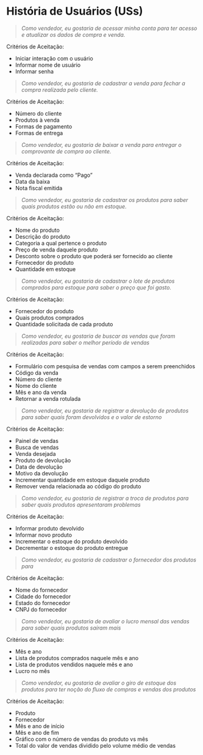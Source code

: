 # História de Usuários (USs)

> *Como vendedor, eu gostaria de acessar minha conta para ter acesso e atualizar os dados de compra e venda.*

Critérios de Aceitação:

- Iniciar interação com o usuário
- Informar nome de usuário
- Informar senha

> *Como vendedor, eu gostaria de cadastrar a venda para fechar a compra realizada pelo cliente.*

Critérios de Aceitação:

- Número do cliente
- Produtos à venda
- Formas de pagamento
- Formas de entrega

> *Como vendedor, eu gostaria de baixar a venda para entregar o comprovante de compra ao cliente.*

Critérios de Aceitação:

- Venda declarada como “Pago”
- Data da baixa
- Nota fiscal emitida

> *Como vendedor, eu gostaria de cadastrar os produtos para saber quais produtos estão ou não em estoque.*

Critérios de Aceitação:

- Nome do produto
- Descrição do produto
- Categoria a qual pertence o produto
- Preço de venda daquele produto
- Desconto sobre o produto que poderá ser fornecido ao cliente
- Fornecedor do produto
- Quantidade em estoque

> *Como vendedor, eu gostaria de cadastrar o lote de produtos comprados para estoque para saber o preço que foi gasto.*

Critérios de Aceitação:

- Fornecedor do produto
- Quais produtos comprados
- Quantidade solicitada de cada produto

> *Como vendedor, eu gostaria de buscar as vendas que foram realizadas para saber o melhor período de vendas*

Critérios de Aceitação:

- Formulário com pesquisa de vendas com campos a serem preenchidos
- Código da venda
- Número do cliente
- Nome do cliente
- Mês e ano da venda
- Retornar a venda rotulada

> *Como vendedor, eu gostaria de registrar a devolução de produtos para saber quais foram devolvidos e o valor de estorno*

Critérios de Aceitação:

- Painel de vendas
- Busca de vendas
- Venda desejada
- Produto de devolução
- Data de devolução
- Motivo da devolução
- Incrementar quantidade em estoque daquele produto
- Remover venda relacionada ao código do produto

> *Como vendedor, eu gostaria de registrar a troca de produtos para saber quais produtos apresentaram problemas*

Critérios de Aceitação:

- Informar produto devolvido
- Informar novo produto
- Incrementar o estoque do produto devolvido
- Decrementar o estoque do produto entregue

> *Como vendedor, eu gostaria de cadastrar o fornecedor dos produtos para*

Critérios de Aceitação:

- Nome do fornecedor
- Cidade do fornecedor
- Estado do fornecedor
- CNPJ do fornecedor

> *Como vendedor, eu gostaria de avaliar o lucro mensal das vendas para saber quais produtos saíram mais*

Critérios de Aceitação:

- Mês e ano
- Lista de produtos comprados naquele mês e ano
- Lista de produtos vendidos naquele mês e ano
- Lucro no mês


> *Como vendedor, eu gostaria de avaliar o giro de estoque dos produtos para ter noção do fluxo de compras e vendas dos produtos*

Critérios de Aceitação:

- Produto
- Fornecedor
- Mês e ano de início
- Mês e ano de fim
- Gráfico com o número de vendas do produto vs mês
- Total do valor de vendas dividido pelo volume médio de vendas
